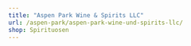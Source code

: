 ```yaml
---
title: "Aspen Park Wine & Spirits LLC"
url: /aspen-park/aspen-park-wine-und-spirits-llc/
shop: Spirituosen
---
```


